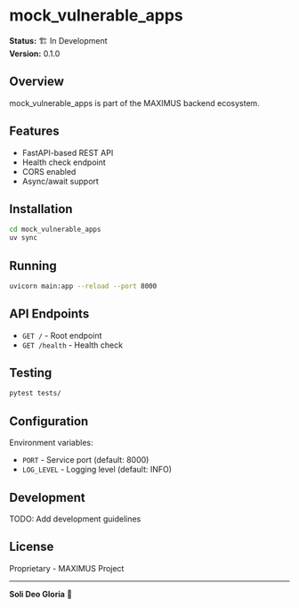 # mock_vulnerable_apps

**Status:** 🏗️ In Development  
**Version:** 0.1.0

## Overview

mock_vulnerable_apps is part of the MAXIMUS backend ecosystem.

## Features

- FastAPI-based REST API
- Health check endpoint
- CORS enabled
- Async/await support

## Installation

```bash
cd mock_vulnerable_apps
uv sync
```

## Running

```bash
uvicorn main:app --reload --port 8000
```

## API Endpoints

- `GET /` - Root endpoint
- `GET /health` - Health check

## Testing

```bash
pytest tests/
```

## Configuration

Environment variables:
- `PORT` - Service port (default: 8000)
- `LOG_LEVEL` - Logging level (default: INFO)

## Development

TODO: Add development guidelines

## License

Proprietary - MAXIMUS Project

---

**Soli Deo Gloria** 🙏
